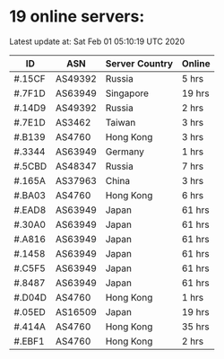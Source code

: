 # 19 online servers:

Latest update at: Sat Feb 01 05:10:19 UTC 2020

| ID | ASN | Server Country | Online |
| -- | --- | -------------- | ------ |
| #.15CF | AS49392 | Russia | 5 hrs |
| #.7F1D | AS63949 | Singapore | 19 hrs |
| #.14D9 | AS49392 | Russia | 2 hrs |
| #.7E1D | AS3462 | Taiwan | 3 hrs |
| #.B139 | AS4760 | Hong Kong | 3 hrs |
| #.3344 | AS63949 | Germany | 1 hrs |
| #.5CBD | AS48347 | Russia | 7 hrs |
| #.165A | AS37963 | China | 3 hrs |
| #.BA03 | AS4760 | Hong Kong | 6 hrs |
| #.EAD8 | AS63949 | Japan | 61 hrs |
| #.30A0 | AS63949 | Japan | 61 hrs |
| #.A816 | AS63949 | Japan | 61 hrs |
| #.1458 | AS63949 | Japan | 61 hrs |
| #.C5F5 | AS63949 | Japan | 61 hrs |
| #.8487 | AS63949 | Japan | 61 hrs |
| #.D04D | AS4760 | Hong Kong | 1 hrs |
| #.05ED | AS16509 | Japan | 19 hrs |
| #.414A | AS4760 | Hong Kong | 35 hrs |
| #.EBF1 | AS4760 | Hong Kong | 2 hrs |

